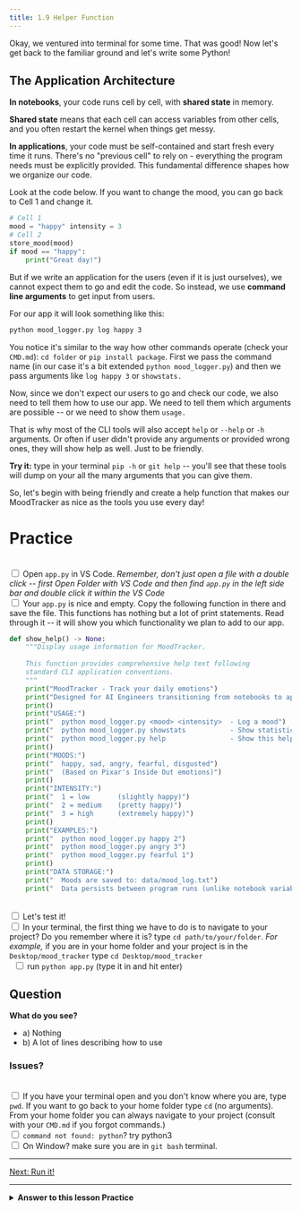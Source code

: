 ```yaml
---
title: 1.9 Helper Function
---
```

Okay, we ventured into terminal for some time. That was good! Now let's get back to the familiar ground and let's write some Python!

## The Application Architecture

**In notebooks**, your code runs cell by cell, with **shared state** in memory. 

**Shared state** means that each cell can access variables from other cells, and you often restart the kernel when things get messy. 

**In applications**, your code must be self-contained and start fresh every time it runs. There's no "previous cell" to rely on - everything the program needs must be explicitly provided. This fundamental difference shapes how we organize our code.

Look at the code below. 
If you want to change the mood, you can go back to Cell 1 and change it. 
```python 
# Cell 1 
mood = "happy" intensity = 3 
# Cell 2 
store_mood(mood)
if mood == "happy": 
    print("Great day!")
```

But if we write an application for the users (even if it is just ourselves), we cannot expect them to go and edit the code. So instead, we use **command line arguments** to get input from users. 

For our app it will look something like this:
```bash
python mood_logger.py log happy 3
```
You notice it's similar to the way how other commands operate (check your `CMD.md`): `cd folder` or `pip install package`. First we pass the command name (in our case it's a bit extended `python mood_logger.py`) and then we pass arguments like `log happy 3` or `showstats.`

Now, since we don't expect our users to go and check our code, we also need to tell them how to use our app. We need to tell them which arguments are possible -- or we need to show them `usage.`

That is why most of the CLI tools will also accept `help` or `--help` or `-h` arguments. Or often if  user didn't provide any arguments or provided wrong ones, they will show help as well. Just to be friendly. 

**Try it:** type in your terminal `pip -h` or `git help` -- you'll see that these tools will dump on your all the many arguments that you can give them.

So, let's begin with being friendly and create a help function that makes our MoodTracker as nice as the tools you use every day!

# Practice

<br><input type="checkbox"> Open `app.py` in VS Code. *Remember, don't just open a file with a double click -- first Open Folder with VS Code and then find `app.py` in the left side bar and double click it within the VS Code*
<br><input type="checkbox"> Your `app.py` is nice and empty. Copy the following function in there and save the file. This functions has nothing but a lot of print statements. Read through it -- it will show you which functionality we plan to add to our app.

```python
def show_help() -> None:
    """Display usage information for MoodTracker.
    
    This function provides comprehensive help text following
    standard CLI application conventions.
    """
    print("MoodTracker - Track your daily emotions")
    print("Designed for AI Engineers transitioning from notebooks to applications")
    print()
    print("USAGE:")
    print("  python mood_logger.py <mood> <intensity>  - Log a mood")
    print("  python mood_logger.py showstats           - Show statistics")
    print("  python mood_logger.py help                - Show this help")
    print()
    print("MOODS:")
    print("  happy, sad, angry, fearful, disgusted")
    print("  (Based on Pixar's Inside Out emotions)")
    print()
    print("INTENSITY:")
    print("  1 = low       (slightly happy)")
    print("  2 = medium    (pretty happy)")  
    print("  3 = high      (extremely happy)")
    print()
    print("EXAMPLES:")
    print("  python mood_logger.py happy 2")
    print("  python mood_logger.py angry 3")
    print("  python mood_logger.py fearful 1")
    print()
    print("DATA STORAGE:")
    print("  Moods are saved to: data/mood_log.txt")
    print("  Data persists between program runs (unlike notebook variables)")

```

<br><input type="checkbox"> Let's test it!
	<br><input type="checkbox"> In your terminal, the first thing we have to do is to navigate to your project? Do you remember where it is? type `cd path/to/your/folder`. *For example,* if you are in your home folder and your project is in the `Desktop/mood_tracker` type `cd Desktop/mood_tracker`
<br>&nbsp;&nbsp;<input type="checkbox"> run `python app.py` (type it in and hit enter)


## Question
**What do you see?**
- a) Nothing
- b) A lot of lines describing how to use 

### Issues?
<br><input type="checkbox"> If you have your terminal open and you don't know where you are, type `pwd`. If you want to go back to your home folder type `cd` (no arguments). From your home folder you can always navigate to your project (consult with your `CMD.md` if you forgot commands.)
<br><input type="checkbox"> `command not found: python`? try python3
<br><input type="checkbox"> On Window? make sure you are in `git bash` terminal.

---

[Next: Run it!](10_run_it)

---

<details> 
<summary><b>Answer to this lesson Practice</b></summary>
<b>Correct answer:</b> <p> a) Nothing </p> <p> When you run `python app.py`, you see nothing because the file only contains a function definition. In Python, defining a function doesn't automatically execute it - you need to explicitly call the function for it to run. The `show_help()` function exists in memory, but since there's no code that calls `show_help()`, nothing gets printed to the terminal.  </p>
</details>
